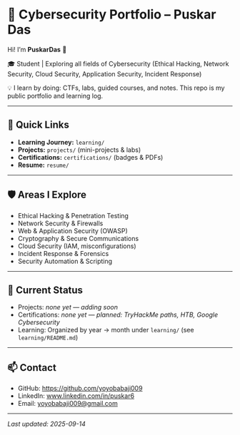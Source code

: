 # 🔐 Cybersecurity Portfolio – Puskar Das


Hi! I’m **PuskarDas** 👋


🎓 Student | Exploring all fields of Cybersecurity (Ethical Hacking, Network Security, Cloud Security, Application Security, Incident Response)


💡 I learn by doing: CTFs, labs, guided courses, and notes. This repo is my public portfolio and learning log.


---


## 📌 Quick Links
- **Learning Journey:** `learning/`
- **Projects:** `projects/` (mini-projects & labs)
- **Certifications:** `certifications/` (badges & PDFs)
- **Resume:** `resume/`


---


## 🛡️ Areas I Explore
- Ethical Hacking & Penetration Testing
- Network Security & Firewalls
- Web & Application Security (OWASP)
- Cryptography & Secure Communications
- Cloud Security (IAM, misconfigurations)
- Incident Response & Forensics
- Security Automation & Scripting


---


## 🔭 Current Status
- Projects: _none yet — adding soon_
- Certifications: _none yet — planned: TryHackMe paths, HTB, Google Cybersecurity_
- Learning: Organized by year → month under `learning/` (see `learning/README.md`)


---


## 📫 Contact
- GitHub: https://github.com/yoyobabaji009
- LinkedIn: www.linkedin.com/in/puskar6
- Email: yoyobabaji009@gmail.com


---


*Last updated: 2025-09-14*
